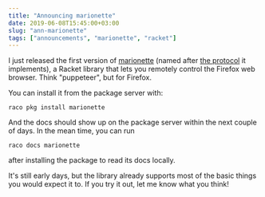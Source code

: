 ```yaml
---
title: "Announcing marionette"
date: 2019-06-08T15:45:00+03:00
slug: "ann-marionette"
tags: ["announcements", "marionette", "racket"]
---
```


I just released the first version of [marionette][marionette] (named
after [the protocol] it implements), a Racket library that lets you
remotely control the Firefox web browser.  Think "puppeteer", but for
Firefox.

<!--more-->

You can install it from the package server with:

    raco pkg install marionette

And the docs should show up on the package server within the next
couple of days.  In the mean time, you can run

    raco docs marionette

after installing the package to read its docs locally.

It's still early days, but the library already supports most of the
basic things you would expect it to.  If you try it out, let me know
what you think!

[marionette]: https://github.com/Bogdanp/marionette
[the protocol]: https://firefox-source-docs.mozilla.org/testing/marionette/marionette/Protocol.html
